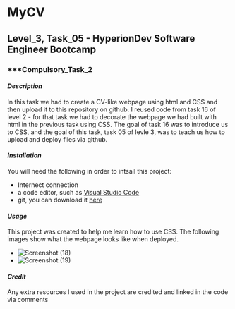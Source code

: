 # **MyCV**
## **Level_3, Task_05 - HyperionDev Software Engineer Bootcamp**
### ***Compulsory_Task_2

#### _**Description**_
In this task we had to create a CV-like webpage using html and CSS and then upload it to this repository on github. I reused code from task 16 of level 2 - for that task we had to decorate the webpage we had built with html in the previous task using CSS. The goal of task 16 was to introduce us to CSS, and the goal of this task, task 05 of levle 3, was to teach us how to upload and deploy files via github. 

#### _**Installation**_
You will need the following in order to intsall this project:
* Internect connection
* a code editor, such as [Visual Studio Code](https://code.visualstudio.com/download)
* git, you can download it [here](https://git-scm.com/downloads)

#### _**Usage**_
This project was created to help me learn how to use CSS. The following images show what the webpage looks like when deployed.
* ![Screenshot (18)](https://github.com/becca-booka/MyCV/assets/142508818/e4e9e829-b8f2-4104-96c9-7cec256ce6e3)
* ![Screenshot (19)](https://github.com/becca-booka/MyCV/assets/142508818/d8faf564-f548-4ca8-9587-448786132f52)

#### _**Credit**_
Any extra resources I used in the project are credited and linked in the code via comments
